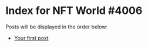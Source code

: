 # Index for NFT World #4006
Posts will be displayed in the order below:

- [Your first post](./001-first.md)

